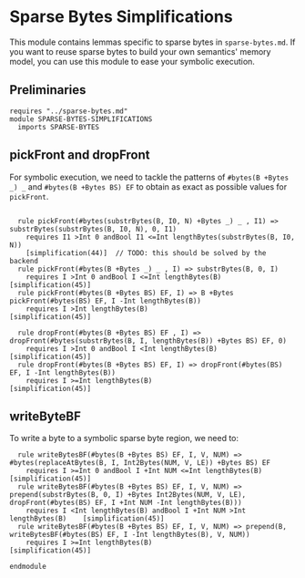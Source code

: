 # Sparse Bytes Simplifications

This module contains lemmas specific to sparse bytes in `sparse-bytes.md`. If you want to reuse sparse bytes to build your own semantics' memory model, you can use this module to ease your symbolic execution.

## Preliminaries

```k
requires "../sparse-bytes.md"
module SPARSE-BYTES-SIMPLIFICATIONS
  imports SPARSE-BYTES
```

## pickFront and dropFront

For symbolic execution, we need to tackle the patterns of `#bytes(B +Bytes _) _` and `#bytes(B +Bytes BS) EF` to obtain as exact as possible values for `pickFront`.

```k
  
  rule pickFront(#bytes(substrBytes(B, I0, N) +Bytes _) _ , I1) => substrBytes(substrBytes(B, I0, N), 0, I1)
    requires I1 >Int 0 andBool I1 <=Int lengthBytes(substrBytes(B, I0, N)) 
    [simplification(44)]  // TODO: this should be solved by the backend
  rule pickFront(#bytes(B +Bytes _) _ , I) => substrBytes(B, 0, I)
    requires I >Int 0 andBool I <=Int lengthBytes(B)    [simplification(45)]
  rule pickFront(#bytes(B +Bytes BS) EF, I) => B +Bytes pickFront(#bytes(BS) EF, I -Int lengthBytes(B))
    requires I >Int lengthBytes(B)                      [simplification(45)]

  rule dropFront(#bytes(B +Bytes BS) EF , I) => dropFront(#bytes(substrBytes(B, I, lengthBytes(B)) +Bytes BS) EF, 0) 
    requires I >Int 0 andBool I <Int lengthBytes(B)     [simplification(45)]
  rule dropFront(#bytes(B +Bytes BS) EF, I) => dropFront(#bytes(BS) EF, I -Int lengthBytes(B)) 
    requires I >=Int lengthBytes(B)                     [simplification(45)]
```


## writeByteBF

To write a byte to a symbolic sparse byte region, we need to:

```k
  rule writeBytesBF(#bytes(B +Bytes BS) EF, I, V, NUM) => #bytes(replaceAtBytes(B, I, Int2Bytes(NUM, V, LE)) +Bytes BS) EF
    requires I >=Int 0 andBool I +Int NUM <=Int lengthBytes(B)  [simplification(45)]
  rule writeBytesBF(#bytes(B +Bytes BS) EF, I, V, NUM) => prepend(substrBytes(B, 0, I) +Bytes Int2Bytes(NUM, V, LE), dropFront(#bytes(BS) EF, I +Int NUM -Int lengthBytes(B)))
    requires I <Int lengthBytes(B) andBool I +Int NUM >Int lengthBytes(B)    [simplification(45)]
  rule writeBytesBF(#bytes(B +Bytes BS) EF, I, V, NUM) => prepend(B, writeBytesBF(#bytes(BS) EF, I -Int lengthBytes(B), V, NUM))
    requires I >=Int lengthBytes(B)                             [simplification(45)]
```

```k
endmodule
```
